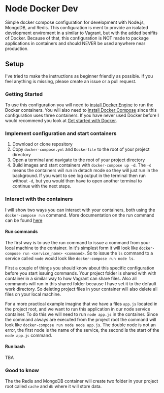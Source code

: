 # Node Docker Dev
Simple docker compose configuration for development with Node.js, MongoDB, and Redis. This configuration is ment to provide an isolated development enviroment in a similar to Vagrant, but with the added benifits of Docker. Because of that, this configuration is NOT made to package applications in containers and should NEVER be used anywhere near production.

## Setup
I've tried to make the instructions as beginner friendly as possible. If you feel anything is missing, please create an issue or a pull request.

### Getting Started
To use this configuration you will need to [install Docker Engine](https://docs.docker.com/engine/installation/) to run the Docker containers. You will also need to [install Docker Compose](https://docs.docker.com/compose/install/) since this configuration uses three containers. If you have never used Docker before I would recommend you look at [Get started with Docker](https://docs.docker.com/engine/getstarted/).

### Implement configuration and start containers
1. Download or clone repository
1. Copy `docker-compose.yml` and `Dockerfile` to the root of your project directory
1. Open a terminal and navigate to the root of your project directory
1. Build images and start containers with `docker-compose up -d`. The `-d` means the containers will run in detach mode so they will just run in the background. If you want to see log output in the terminal then run without `-d`, but you would then have to open another terminal to continue with the next steps.

### Interact with the containers
I will show two ways you can interact with your containers, both using the `docker-compose run` command. More documentation on the run command can be found [here](https://docs.docker.com/compose/reference/run/)

#### Run commands
The first way is to use the run command to issue a command from your local machine to the container. In it's simplest form it will look like `docker-compose run <service_name> <command>`. So to issue the `ls` command to a service called `node` would look like `docker-compose run node ls`.

First a couple of things you should know about this specific configuration before you start issuing commands. Your project folder is shared with with container in a similar way to how Vagrant can share files. Also all commands will run in this shared folder because I have set it to the default work directory. So deleting project files in your container will also delete all files on your local machine.

For a more practical example imagine that we have a files `app.js` located in the project root, and we want to run this application in our node service container. To do this we will need to run `node app.js` in the container. Since the command always are executed from the project root the command will look like `docker-compose run node node app.js`. The double node is not an error, the first node is the name of the service, the second is the start of the `node app.js` command.

#### Run bash
TBA

### Good to know
The the Redis and MongoDB container will create two folder in your project root called `cache` and `db` where it will store data.
